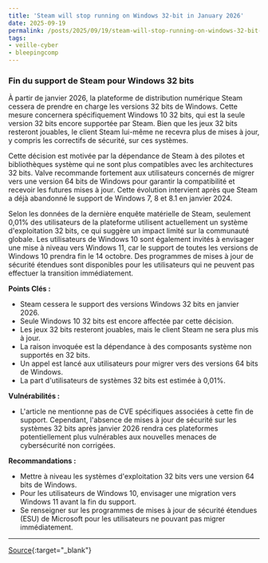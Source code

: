 ```yaml
---
title: 'Steam will stop running on Windows 32-bit in January 2026'
date: 2025-09-19
permalink: /posts/2025/09/19/steam-will-stop-running-on-windows-32-bit-in-january-2026/
tags:
- veille-cyber
- bleepingcomp
---
```

### Fin du support de Steam pour Windows 32 bits

À partir de janvier 2026, la plateforme de distribution numérique Steam cessera de prendre en charge les versions 32 bits de Windows. Cette mesure concernera spécifiquement Windows 10 32 bits, qui est la seule version 32 bits encore supportée par Steam. Bien que les jeux 32 bits resteront jouables, le client Steam lui-même ne recevra plus de mises à jour, y compris les correctifs de sécurité, sur ces systèmes.

Cette décision est motivée par la dépendance de Steam à des pilotes et bibliothèques système qui ne sont plus compatibles avec les architectures 32 bits. Valve recommande fortement aux utilisateurs concernés de migrer vers une version 64 bits de Windows pour garantir la compatibilité et recevoir les futures mises à jour. Cette évolution intervient après que Steam a déjà abandonné le support de Windows 7, 8 et 8.1 en janvier 2024.

Selon les données de la dernière enquête matérielle de Steam, seulement 0,01% des utilisateurs de la plateforme utilisent actuellement un système d'exploitation 32 bits, ce qui suggère un impact limité sur la communauté globale. Les utilisateurs de Windows 10 sont également invités à envisager une mise à niveau vers Windows 11, car le support de toutes les versions de Windows 10 prendra fin le 14 octobre. Des programmes de mises à jour de sécurité étendues sont disponibles pour les utilisateurs qui ne peuvent pas effectuer la transition immédiatement.

**Points Clés :**

*   Steam cessera le support des versions Windows 32 bits en janvier 2026.
*   Seule Windows 10 32 bits est encore affectée par cette décision.
*   Les jeux 32 bits resteront jouables, mais le client Steam ne sera plus mis à jour.
*   La raison invoquée est la dépendance à des composants système non supportés en 32 bits.
*   Un appel est lancé aux utilisateurs pour migrer vers des versions 64 bits de Windows.
*   La part d'utilisateurs de systèmes 32 bits est estimée à 0,01%.

**Vulnérabilités :**

*   L'article ne mentionne pas de CVE spécifiques associées à cette fin de support. Cependant, l'absence de mises à jour de sécurité sur les systèmes 32 bits après janvier 2026 rendra ces plateformes potentiellement plus vulnérables aux nouvelles menaces de cybersécurité non corrigées.

**Recommandations :**

*   Mettre à niveau les systèmes d'exploitation 32 bits vers une version 64 bits de Windows.
*   Pour les utilisateurs de Windows 10, envisager une migration vers Windows 11 avant la fin du support.
*   Se renseigner sur les programmes de mises à jour de sécurité étendues (ESU) de Microsoft pour les utilisateurs ne pouvant pas migrer immédiatement.

---
[Source](https://www.bleepingcomputer.com/news/software/steam-will-stop-running-on-windows-32-bit-in-january-2026/){:target="_blank"}
